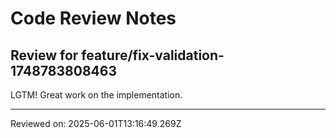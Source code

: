 # Code Review Notes

## Review for feature/fix-validation-1748783808463

LGTM! Great work on the implementation.

---
Reviewed on: 2025-06-01T13:16:49.269Z